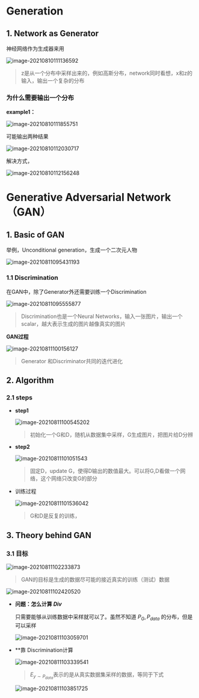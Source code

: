 # Generation



## 1. Network as Generator

神经网络作为生成器来用

![image-20210810111136592](https://kinvy-images.oss-cn-beijing.aliyuncs.com/Images/image-20210810111136592.png)

> z是从一个分布中采样出来的，例如高斯分布，network同时看想，x和z的输入，输出一个复杂的分布

###  为什么需要输出一个分布

**example1：**

![image-20210810111855751](https://kinvy-images.oss-cn-beijing.aliyuncs.com/Images/image-20210810111855751.png)

可能输出两种结果

![image-20210810112030717](https://kinvy-images.oss-cn-beijing.aliyuncs.com/Images/image-20210810112030717.png)

解决方式，

![image-20210810112156248](https://kinvy-images.oss-cn-beijing.aliyuncs.com/Images/image-20210810112156248.png)





# Generative Adversarial Network（GAN）



## 1. Basic of GAN

举例，Unconditional generation，生成一个二次元人物

![image-20210811095431193](https://kinvy-images.oss-cn-beijing.aliyuncs.com/Images/image-20210811095431193.png)

### 1.1 Discrimination

在GAN中，除了Generator外还需要训练一个Discrimination

![image-20210811095555877](https://kinvy-images.oss-cn-beijing.aliyuncs.com/Images/image-20210811095555877.png)

> Discrimination也是一个Neural Networks，输入一张图片，输出一个scalar，越大表示生成的图片越像真实的图片



**GAN过程**

![image-20210811100156127](https://kinvy-images.oss-cn-beijing.aliyuncs.com/Images/image-20210811100156127.png)

> Generator 和Discriminator共同的迭代进化







## 2. Algorithm

### 2.1 steps

* **step1**

  ![image-20210811100545202](https://kinvy-images.oss-cn-beijing.aliyuncs.com/Images/image-20210811100545202.png)

  > 初始化一个G和D，随机从数据集中采样，G生成图片，把图片给D分辨



* **step2**

  ![image-20210811101051543](https://kinvy-images.oss-cn-beijing.aliyuncs.com/Images/image-20210811101051543.png)

  > 固定D，update G，使得D输出的数值最大。可以将G,D看做一个网络，这个网络只改变G的部分

* 训练过程

  ![image-20210811101536042](https://kinvy-images.oss-cn-beijing.aliyuncs.com/Images/image-20210811101536042.png)

  > G和D是反复的训练，





## 3. Theory behind GAN

###  3.1 目标

![image-20210811102233873](https://kinvy-images.oss-cn-beijing.aliyuncs.com/Images/image-20210811102233873.png)

> GAN的目标是生成的数据尽可能的接近真实的训练（测试）数据

![image-20210811102420520](https://kinvy-images.oss-cn-beijing.aliyuncs.com/Images/image-20210811102420520.png)

* **问题：怎么计算 $Div$​​​**

  只需要能够从训练数据中采样就可以了。虽然不知道 $P_G, P_{data}$ 的分布，但是可以采样

  ![image-20210811103059701](https://kinvy-images.oss-cn-beijing.aliyuncs.com/Images/image-20210811103059701.png)

  

* **靠 Discrimination计算

  ![image-20210811103339541](https://kinvy-images.oss-cn-beijing.aliyuncs.com/Images/image-20210811103339541.png)

  > $E_{y\sim P_{data}}$​​ 表示的是从真实数据集采样的数据，等同于下式

  ![image-20210811103851725](https://kinvy-images.oss-cn-beijing.aliyuncs.com/Images/image-20210811103851725.png)

